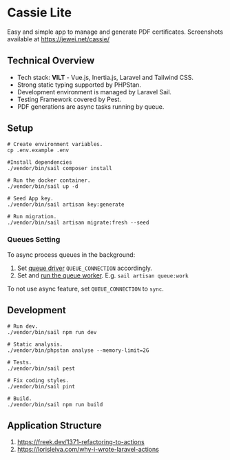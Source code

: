 # Cassie Lite

Easy and simple app to manage and generate PDF certificates. Screenshots available at https://jewei.net/cassie/


## Technical Overview

* Tech stack: **VILT** - Vue.js, Inertia.js, Laravel and Tailwind CSS.
* Strong static typing supported by PHPStan.
* Development environment is managed by Laravel Sail.
* Testing Framework covered by Pest.
* PDF generations are async tasks running by queue. 


## Setup

```
# Create environment variables.
cp .env.example .env

#Install dependencies
./vendor/bin/sail composer install

# Run the docker container.
./vendor/bin/sail up -d

# Seed App key.
./vendor/bin/sail artisan key:generate

# Run migration.
./vendor/bin/sail artisan migrate:fresh --seed
```


### Queues Setting

To async process queues in the background:

1. Set [queue driver](https://laravel.com/docs/10.x/queues#driver-prerequisites) `QUEUE_CONNECTION` accordingly.
2. Set and [run the queue worker](https://laravel.com/docs/10.x/queues#running-the-queue-worker). E.g. `sail artisan queue:work`

To not use async feature, set `QUEUE_CONNECTION` to `sync`.


## Development

```
# Run dev.
./vendor/bin/sail npm run dev

# Static analysis.
./vendor/bin/phpstan analyse --memory-limit=2G

# Tests.
./vendor/bin/sail pest

# Fix coding styles.
./vendor/bin/sail pint

# Build.
./vendor/bin/sail npm run build
```


## Application Structure

1. https://freek.dev/1371-refactoring-to-actions
2. https://lorisleiva.com/why-i-wrote-laravel-actions
